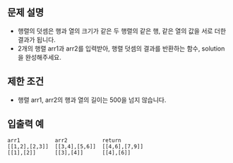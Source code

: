 문제 설명
--
- 행렬의 덧셈은 행과 열의 크기가 같은 두 행렬의 같은 행, 같은 열의 값을 서로 더한 결과가 됩니다.
- 2개의 행렬 arr1과 arr2를 입력받아, 행렬 덧셈의 결과를 반환하는 함수, solution을 완성해주세요.

제한 조건
--
- 행렬 arr1, arr2의 행과 열의 길이는 500을 넘지 않습니다.

입출력 예
--
    arr1           arr2           return
    [[1,2],[2,3]]  [[3,4],[5,6]]  [[4,6],[7,9]]
    [[1],[2]]      [[3],[4]]      [[4],[6]]
